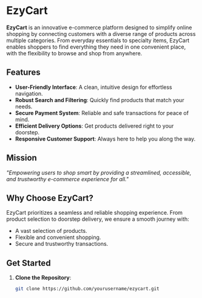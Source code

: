 # EzyCart

**EzyCart** is an innovative e-commerce platform designed to simplify online shopping by connecting customers with a diverse range of products across multiple categories. From everyday essentials to specialty items, EzyCart enables shoppers to find everything they need in one convenient place, with the flexibility to browse and shop from anywhere.

## Features

- **User-Friendly Interface**: A clean, intuitive design for effortless navigation.
- **Robust Search and Filtering**: Quickly find products that match your needs.
- **Secure Payment System**: Reliable and safe transactions for peace of mind.
- **Efficient Delivery Options**: Get products delivered right to your doorstep.
- **Responsive Customer Support**: Always here to help you along the way.

## Mission

*"Empowering users to shop smart by providing a streamlined, accessible, and trustworthy e-commerce experience for all."*

## Why Choose EzyCart?

EzyCart prioritizes a seamless and reliable shopping experience. From product selection to doorstep delivery, we ensure a smooth journey with:

- A vast selection of products.
- Flexible and convenient shopping.
- Secure and trustworthy transactions.

## Get Started

1. **Clone the Repository**:
   ```bash
   git clone https://github.com/yourusername/ezycart.git
